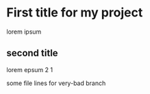 # First title for my project
lorem ipsum 

## second title
lorem epsum 2 1

some file lines for very-bad branch
